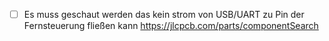 - [ ] Es muss geschaut werden das kein strom von USB/UART zu Pin der Fernsteuerung fließen kann
https://jlcpcb.com/parts/componentSearch
